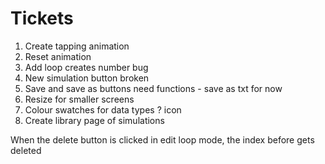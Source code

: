 # Tickets

1. Create tapping animation
2. Reset animation
3. Add loop creates number bug
4. New simulation button broken
5. Save and save as buttons need functions - save as txt for now
6. Resize for smaller screens
7. Colour swatches for data types ? icon
8. Create library page of simulations

When the delete button is clicked in edit loop mode, the index before gets deleted
